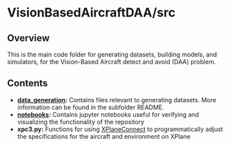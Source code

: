 # VisionBasedAircraftDAA/src

## Overview
This is the main code folder for generating datasets, building models, and simulators, for the Vision-Based Aircraft detect and avoid (DAA) problem. 

## Contents
* **[data_generation](data_generation/):** Contains files relevant to generating datasets. More information can be found in the subfolder README. 
* **[notebooks](notebooks/):** Contains jupyter notebooks useful for verifying and visualizing the functionality of the repository
* **xpc3.py:** Functions for using [XPlaneConnect](https://github.com/nasa/XPlaneConnect) to programmatically adjust the specifications for the aircraft and environment on XPlane
